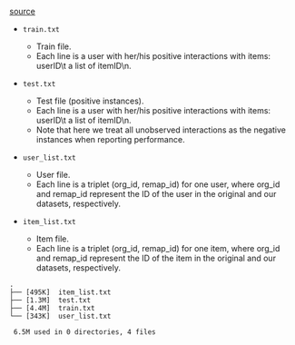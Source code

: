 [source](https://github.com/kuandeng/LightGCN/tree/master/Data/gowalla)

* `train.txt`
  * Train file.
  * Each line is a user with her/his positive interactions with items: userID\t a list of itemID\n.

* `test.txt`
  * Test file (positive instances).
  * Each line is a user with her/his positive interactions with items: userID\t a list of itemID\n.
  * Note that here we treat all unobserved interactions as the negative instances when reporting performance.
  
* `user_list.txt`
  * User file.
  * Each line is a triplet (org_id, remap_id) for one user, where org_id and remap_id represent the ID of the user in the original and our datasets, respectively.
  
* `item_list.txt`
  * Item file.
  * Each line is a triplet (org_id, remap_id) for one item, where org_id and remap_id represent the ID of the item in the original and our datasets, respectively.

```
.
├── [495K]  item_list.txt
├── [1.3M]  test.txt
├── [4.4M]  train.txt
└── [343K]  user_list.txt

 6.5M used in 0 directories, 4 files
```